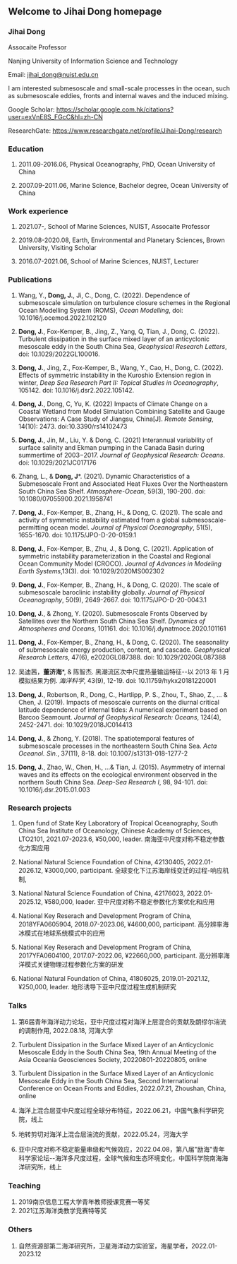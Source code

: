 ## Welcome to Jihai Dong homepage

### Jihai Dong

Assocaite Professor

Nanjing University of Information Science and Technology

Email: jihai_dong@nuist.edu.cn

I am interested submesoscale and small-scale processes in the ocean, such as submesoscale eddies, fronts and internal waves and the induced mixing.

Google Scholar: https://scholar.google.com.hk/citations?user=exVnE8S_FGcC&hl=zh-CN

ResearchGate: https://www.researchgate.net/profile/Jihai-Dong/research

### Education

1. 2011.09-2016.06, Physical Oceanography, PhD,             Ocean University of China

1. 2007.09-2011.06, Marine Science,        Bachelor degree, Ocean University of China

### Work experience

1. 2021.07-, School of Marine Sciences, NUIST, Assocaite Professor

1. 2019.08-2020.08, Earth, Environmental and Planetary Sciences, Brown University, Visiting Scholar

1. 2016.07-2021.06, School of Marine Sciences, NUIST, Lecturer

### Publications

1. Wang, Y., **Dong, J.**, Ji, C., Dong, C. (2022). Dependence of submesoscale simulation on turbulence closure schemes in the Regional Ocean Modelling System (ROMS), _Ocean Modelling_, doi: 10.1016/j.ocemod.2022.102120

3. **Dong, J.**, Fox-Kemper, B., Jing, Z., Yang, Q, Tian, J., Dong, C. (2022). Turbulent dissipation in the surface mixed layer of an anticyclonic mesoscale eddy in the South China Sea, _Geophysical Research Letters_, doi: 10.1029/2022GL100016.

1. **Dong, J.**, Jing, Z., Fox-Kemper, B., Wang, Y., Cao, H., Dong, C. (2022). Effects of symmetric instability in the Kuroshio Extension region in winter, _Deep Sea Research Part II: Topical Studies in Oceanography_, 105142. doi: 10.1016/j.dsr2.2022.105142.

1. **Dong, J.**, Dong, C, Yu, K. (2022) Impacts of Climate Change on a Coastal Wetland from Model Simulation Combining Satellite and Gauge Observations: A Case Study of Jiangsu, China[J]. _Remote Sensing_, 14(10): 2473. doi:10.3390/rs14102473

1. **Dong, J.**, Jin, M., Liu, Y. & Dong, C. (2021) Interannual variability of surface salinity and Ekman pumping in the Canada Basin during summertime of 2003−2017. _Journal of Geophysical Research: Oceans_. doi: 10.1029/2021JC017176

1. Zhang, L., & **Dong, J***. (2021). Dynamic Characteristics of a Submesoscale Front and Associated Heat Fluxes Over the Northeastern South China Sea Shelf. _Atmosphere-Ocean_, 59(3), 190-200. doi: 10.1080/07055900.2021.1958741

1. **Dong, J.**, Fox-Kemper, B., Zhang, H., & Dong, C. (2021). The scale and activity of symmetric instability estimated from a global submesoscale-permitting ocean model. _Journal of Physical Oceanography_, 51(5), 1655-1670. doi: 10.1175/JPO-D-20-0159.1

1. **Dong, J.**, Fox-Kemper, B., Zhu, J., & Dong, C. (2021). Application of symmetric instability parameterization in the Coastal and Regional Ocean Community Model (CROCO). _Journal of Advances in Modeling Earth Systems_,13(3). doi: 10.1029/2020MS002302

1. **Dong, J.**, Fox-Kemper, B., Zhang, H., & Dong, C. (2020). The scale of submesoscale baroclinic instability globally. _Journal of Physical Oceanography_, 50(9), 2649-2667. doi: 10.1175/JPO-D-20-0043.1

1. **Dong, J.**, & Zhong, Y. (2020). Submesoscale Fronts Observed by Satellites over the Northern South China Sea Shelf. _Dynamics of Atmospheres and Oceans_, 101161. doi: 10.1016/j.dynatmoce.2020.101161

1. **Dong, J.**, Fox‐Kemper, B., Zhang, H., & Dong, C. (2020). The seasonality of submesoscale energy production, content, and cascade. _Geophysical Research Letters_, 47(6), e2020GL087388. doi: 10.1029/2020GL087388

1. 吴迪茜，**董济海***, & 陈智杰. 黑潮流区次中尺度热量输运特征--以 2013 年 1 月模拟结果为例. _海洋科学_, 43(9), 12-19. doi: 10.11759/hykx20181220001

1. **Dong, J.**, Robertson, R., Dong, C., Hartlipp, P. S., Zhou, T., Shao, Z., ... & Chen, J. (2019). Impacts of mesoscale currents on the diurnal critical latitude dependence of internal tides: A numerical experiment based on Barcoo Seamount. _Journal of Geophysical Research: Oceans_, 124(4), 2452-2471. doi: 10.1029/2018JC014413

1. **Dong, J.**, & Zhong, Y. (2018). The spatiotemporal features of submesoscale processes in the northeastern South China Sea. _Acta Oceanol. Sin._, 37(11), 8-18. doi: 10.1007/s13131-018-1277-2

1. **Dong, J.**, Zhao, W., Chen, H., ...& Tian, J. (2015). Asymmetry of internal waves and its effects on the ecological environment observed in the northern South China Sea. _Deep-Sea Research I_, 98, 94-101. doi: 10.1016/j.dsr.2015.01.003


### Research projects

1. Open fund of State Key Laboratory of Tropical Oceanography, South China Sea Institute of Oceanology, Chinese Academy of Sciences, LTO2101, 2021.07-2023.6, ¥50,000, leader. 南海亚中尺度对称不稳定参数化方案应用

2. National Natural Science Foundation of China, 42130405, 2022.01-2026.12, ¥3000,000, participant. 全球变化下江苏海岸线变迁的过程-响应机制,

3. National Natural Science Foundation of China, 42176023, 2022.01-2025.12, ¥580,000, leader. 亚中尺度对称不稳定参数化方案优化和应用

4. National Key Reserach and Development Program of China, 2018YFA0605904, 2018.07-2023.06, ¥4600,000, participant. 高分辨率海冰模式在地球系统模式中的应用

5. National Key Reserach and Development Program of China, 2017YFA0604100, 2017.07-2022.06, ¥22660,000, participant. 高分辨率海洋模式关键物理过程参数化方案的研发

6. National Natural Foundation of China, 41806025, 2019.01-2021.12, ¥250,000, leader. 地形诱导下亚中尺度过程生成机制研究


### Talks

1. 第6届青年海洋动力论坛，亚中尺度过程对海洋上层混合的贡献及朗缪尔湍流的调制作用, 2022.08.18, 河海大学

1. Turbulent Dissipation in the Surface Mixed Layer of an Anticyclonic Mesoscale Eddy in the South China Sea, 19th Annual Meeting of the Asia Oceania Geosciences Society, 20220801-20220805, online

1. Turbulent Dissipation in the Surface Mixed Layer of an Anticyclonic Mesoscale Eddy in the South China Sea, Second International Conference on Ocean Fronts and Eddies, 2022.07.21, Zhoushan, China, online

1. 海洋上混合层亚中尺度过程全球分布特征，2022.06.21，中国气象科学研究院，线上

2. 地转剪切对海洋上混合层湍流的贡献，2022.05.24，河海大学

1. 亚中尺度对称不稳定能量串级和气候效应，2022.04.08，第八届"励海"青年科学家论坛--海洋多尺度过程，全球气候和生态环境变化，中国科学院南海海洋研究所，线上


### Teaching

1. 2019南京信息工程大学青年教师授课竞赛一等奖
2. 2021江苏海洋类教学竞赛特等奖


### Others

1. 自然资源部第二海洋研究所，卫星海洋动力实验室，海星学者，2022.01-2023.12
